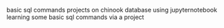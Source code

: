
basic sql commands
projects on chinook database using jupyternotebook
learning some basic sql commands via a project

